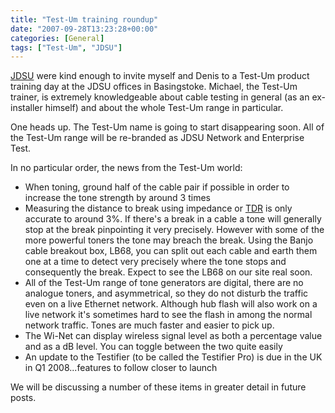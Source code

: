 ```yaml
---
title: "Test-Um training roundup"
date: "2007-09-28T13:23:28+00:00"
categories: [General]
tags: ["Test-Um", "JDSU"]
---
```


<a href="http://www.jdsu.com/">JDSU</a> were kind enough to invite myself and Denis to a Test-Um product training day at the JDSU offices in Basingstoke. Michael, the Test-Um trainer, is extremely knowledgeable about cable testing in general (as an ex-installer himself) and about the whole Test-Um range in particular.

One heads up. The Test-Um name is going to start disappearing soon. All of the Test-Um range will be re-branded as JDSU Network and Enterprise Test.

In no particular order, the news from the Test-Um world:

<ul>
	<li>When toning, ground half of the cable pair if possible in order to increase the tone strength by around 3 times</li>
<li>Measuring the distance to break using impedance or <a href="http://en.wikipedia.org/wiki/Time-domain_reflectometer">TDR</a> is only accurate to around 3%. If there's a break in a cable a tone will generally stop at the break pinpointing it very precisely. However with some of the more powerful toners the tone may breach the break. Using the Banjo cable breakout box, LB68, you can split out each cable and earth them one at a time to detect very precisely where the tone stops and consequently the break. Expect to see the LB68 on our site real soon.</li>
	<li>All of the Test-Um range of tone generators are digital, there are no analogue toners, and asymmetrical, so they do not disturb the traffic even on a live Ethernet network. Although hub flash will also work on a live network it's sometimes hard to see the flash in among the normal network traffic. Tones are much faster and easier to pick up.</li>
	<li>The Wi-Net can display wireless signal level as both a percentage value and as a dB level. You can toggle between the two quite easily</li>
	<li>An update to the Testifier (to be called the Testifier Pro) is due in the UK in Q1 2008...features to follow closer to launch</li>
</ul>

We will be discussing a number of these items in greater detail in future posts.
